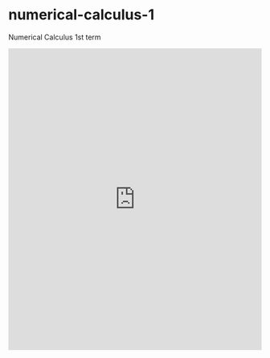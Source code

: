 # numerical-calculus-1
Numerical Calculus 1st term

<!DOCTYPE html>
<html lang="en">
<head>
<meta charset="utf-8">
<title></title>
<style>

</style>
</head>
<body>

<div>
<embed src="https://psv4.userapi.com/c520036/u135225824/docs/d14/68bee52cd5d5/test.pdf?extra=59iqfmPmTGKtL14azpFP0S_g78_FQj01FgNUTAWohl1iQ9jQgTqb3DfgE0QvYr9e-WzZjZ9qxFgXr3yzShMg0sNYe9JOOWe4KyZrjkSfCj8hyfv_uOGlPvkTMpZWdveixFJSRh-HyJ0rmaF6rWTW9Cya" type="application/pdf" width="100%" height="600px" />
</div>

</body>
</html>




